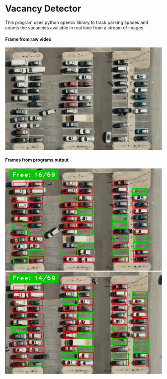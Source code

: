 # Vacancy Detector
This program uses python opencv library to track parking spaces and counts the vacancies available in real time from a stream of images.

#### Frame from raw video
![snap1](snap.png)

#### Frames from programs output
![snap1](images/snap1.jpg)
![snap2](images/snap2.jpg)
